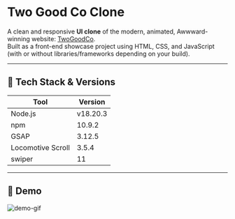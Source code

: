 # Two Good Co Clone

A clean and responsive **UI clone** of the modern, animated, Awwward-winning website: [TwoGoodCo](https://twogood.com.au/).  
Built as a front-end showcase project using HTML, CSS, and JavaScript (with or without libraries/frameworks depending on your build).

---

## 🚀 Tech Stack & Versions

| Tool    | Version    |
|---------|------------|
| Node.js | v18.20.3   |
| npm     | 10.9.2     |
| GSAP  | 3.12.5 |
| Locomotive Scroll | 3.5.4 |
| swiper  | 11 |

---

## 🎥 Demo

![demo-gif](./images/demo-gif.gif)